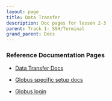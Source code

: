 ```yaml
---
layout: page
title: Data Transfer
description: Doc pages for lesson 2-3
parent: Track 1- SSH/Terminal
grand_parent: Docs
---
```


### Reference Documentation Pages

- <a href="https://docs.rcc.fsu.edu/storage/data-transfer/"> Data Transfer Docs</a>

- <a href="https://docs.rcc.fsu.edu/storage/globus/"> Globus specific setup docs</a>

- <a href="https://www.globus.org/"> Globus login</a>
